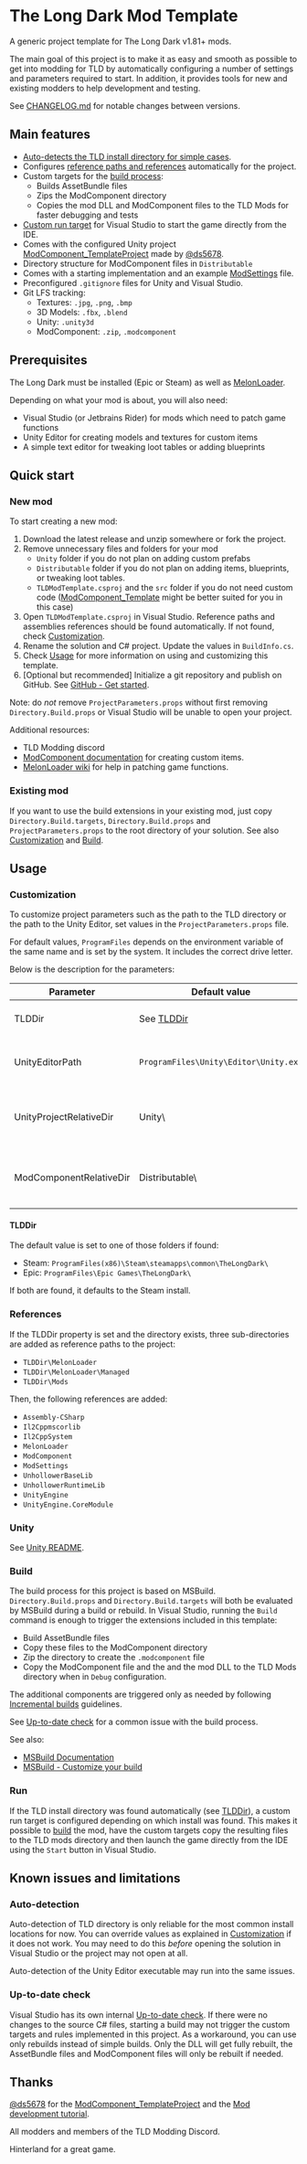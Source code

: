﻿# The Long Dark Mod Template

A generic project template for The Long Dark v1.81+ mods.

The main goal of this project is to make it as easy and smooth as possible to
get into modding for TLD by automatically configuring a number of settings and
parameters required to start. In addition, it provides tools for new and
existing modders to help development and testing.

See [CHANGELOG.md](./CHANGELOG.md) for notable changes between versions.

## Main features

- [Auto-detects the TLD install directory for simple cases](#TLDDir).
- Configures [reference paths and references](#References) automatically for the project.
- Custom targets for the [build process](#Build):
  - Builds AssetBundle files
  - Zips the ModComponent directory
  - Copies the mod DLL and ModComponent files to the TLD Mods for faster
    debugging and tests
- [Custom run target](#Run) for Visual Studio to start the game directly from the IDE.
- Comes with the configured Unity project
  [ModComponent_TemplateProject](https://github.com/ds5678/ModComponent_TemplateProject)
  made by [@ds5678].
- Directory structure for ModComponent files in `Distributable`
- Comes with a starting implementation and an example
  [ModSettings](https://github.com/zeobviouslyfakeacc/ModSettings) file.
- Preconfigured `.gitignore` files for Unity and Visual Studio.
- Git LFS tracking:
  - Textures: `.jpg`, `.png`, `.bmp`
  - 3D Models: `.fbx`, `.blend`
  - Unity: `.unity3d`
  - ModComponent: `.zip`, `.modcomponent`

## Prerequisites

The Long Dark must be installed (Epic or Steam) as well as
[MelonLoader](https://github.com/LavaGang/MelonLoader).

Depending on what your mod is about, you will also need:
- Visual Studio (or Jetbrains Rider) for mods which need to patch game functions
- Unity Editor for creating models and textures for custom items
- A simple text editor for tweaking loot tables or adding blueprints

## Quick start

### New mod

To start creating a new mod:

1. Download the latest release and unzip somewhere or fork the project.
1. Remove unnecessary files and folders for your mod
   - `Unity` folder if you do not plan on adding custom prefabs
   - `Distributable` folder if you do not plan on adding items, blueprints, or
     tweaking loot tables.
   - `TLDModTemplate.csproj` and the `src` folder if you do not need custom code
     ([ModComponent_Template](https://github.com/ds5678/ModComponent_TemplateProject)
     might be better suited for you in this case)
1. Open `TLDModTemplate.csproj` in Visual Studio. Reference paths and assemblies
   references should be found automatically. If not found, check
   [Customization](#customization).
1. Rename the solution and C# project. Update the values in `BuildInfo.cs`.
1. Check [Usage](#usage) for more information on using and customizing this
   template.
1. [Optional but recommended] Initialize a git repository and publish on
   GitHub. See [GitHub - Get started](https://docs.github.com/en/get-started).

Note: do _not_ remove `ProjectParameters.props` without first removing
`Directory.Build.props` or Visual Studio will be unable to open your project.

Additional resources:

- TLD Modding discord
- [ModComponent documentation](https://ds5678.github.io/ModComponent/) for
  creating custom items.
- [MelonLoader wiki](https://melonwiki.xyz/) for help in patching game
  functions.

### Existing mod

If you want to use the build extensions in your existing mod, just copy
`Directory.Build.targets`, `Directory.Build.props` and
`ProjectParameters.props` to the root directory of your solution. See also
[Customization](#customization) and [Build](#build).

## Usage

### Customization

To customize project parameters such as the path to the TLD directory or the
path to the Unity Editor, set values in the `ProjectParameters.props` file.

For default values, `ProgramFiles` depends on the environment variable of the
same name and is set by the system. It includes the correct drive letter.

Below is the description for the parameters:

| Parameter               | Default value                         | Description                                                      |
| ----------------------- | ------------------------------------- | ---------------------------------------------------------------- |
| TLDDir                  | See [TLDDir](#TLDDir)                 | Absolute path to the TLD root directory                          |
| UnityEditorPath         | `ProgramFiles\Unity\Editor\Unity.exe` | Absolute path to the Unity Editor executable                     |
| UnityProjectRelativeDir | Unity\                                | Relative path (from project root) to the Unity project directory |
| ModComponentRelativeDir | Distributable\                        | Relative path (from project root) to the ModComponent directory  |

#### TLDDir

The default value is set to one of those folders if found:
- Steam: `ProgramFiles(x86)\Steam\steamapps\common\TheLongDark\`
- Epic: `ProgramFiles\Epic Games\TheLongDark\`

If both are found, it defaults to the Steam install.

### References

If the TLDDir property is set and the directory exists, three sub-directories
are added as reference paths to the project:
- `TLDDir\MelonLoader`
- `TLDDir\MelonLoader\Managed`
- `TLDDir\Mods`

Then, the following references are added:
- `Assembly-CSharp`
- `Il2Cppmscorlib`
- `Il2CppSystem`
- `MelonLoader`
- `ModComponent`
- `ModSettings`
- `UnhollowerBaseLib`
- `UnhollowerRuntimeLib`
- `UnityEngine`
- `UnityEngine.CoreModule`

### Unity 

See [Unity README](./Unity/README.md).

### Build

The build process for this project is based on MSBuild.
`Directory.Build.props` and `Directory.Build.targets` will both be evaluated
by MSBuild during a build or rebuild. In Visual Studio, running the `Build`
command is enough to trigger the extensions included in this template:
- Build AssetBundle files
- Copy these files to the ModComponent directory
- Zip the directory to create the `.modcomponent` file
- Copy the ModComponent file and the and the mod DLL to the TLD Mods directory
  when in `Debug` configuration.

The additional components are triggered only as needed by following
[Incremental builds](https://docs.microsoft.com/en-us/visualstudio/msbuild/incremental-builds)
guidelines.

See [Up-to-date check](#up-to-date-check) for a common issue with the
build process.

See also:

- [MSBuild Documentation](https://docs.microsoft.com/en-us/visualstudio/msbuild)
- [MSBuild - Customize your build](https://docs.microsoft.com/en-us/visualstudio/msbuild/customize-your-build)

### Run

If the TLD install directory was found automatically (see [TLDDir](#TLDDir)),
a custom run target is configured depending on which install was found.
This makes it possible to [build](#Build) the mod, have the custom targets
copy the resulting files to the TLD mods directory and then launch the game
directly from the IDE using the `Start` button in Visual Studio.

## Known issues and limitations

### Auto-detection

Auto-detection of TLD directory is only reliable for the most common install
locations for now. You can override values as explained in
[Customization](#customization) if it does not work. You may need to do
this _before_ opening the solution in Visual Studio or the project may not
open at all.

Auto-detection of the Unity Editor executable may run into the same issues.

### Up-to-date check

Visual Studio has its own internal
[Up-to-date check](https://github.com/dotnet/project-system/blob/935b8ad7d226ecf9762045590f2f7fca320eeb4f/docs/up-to-date-check.md).
If there were no changes to the source C# files, starting a build may not
trigger the custom targets and rules implemented in this project.
As a workaround, you can use only rebuilds instead of simple builds. Only
the DLL will get fully rebuilt, the AssetBundle files and ModComponent files
will only be rebuilt if needed.

## Thanks

[@ds5678] for the [ModComponent_TemplateProject](https://github.com/ds5678/ModComponent_TemplateProject)
and the [Mod development tutorial](https://the-long-dark-modding.fandom.com/wiki/Making_Mods_for_1.81%2B).

All modders and members of the TLD Modding Discord.

Hinterland for a great game.

[@ds5678]: https://github.com/ds5678/
